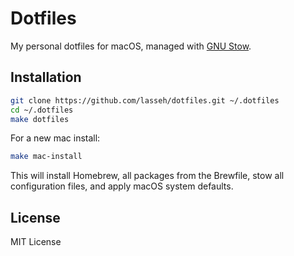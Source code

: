 # Dotfiles

My personal dotfiles for macOS, managed with [GNU Stow](https://www.gnu.org/software/stow/).

## Installation

```bash
git clone https://github.com/lasseh/dotfiles.git ~/.dotfiles
cd ~/.dotfiles
make dotfiles
```
For a new mac install:
```bash
make mac-install
```
This will install Homebrew, all packages from the Brewfile, stow all configuration files, and apply macOS system defaults.

## License

MIT License
